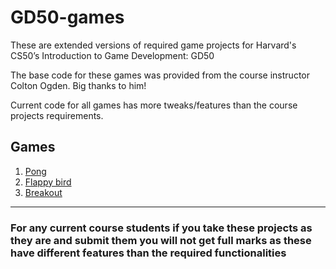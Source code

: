 # GD50-games

These are extended versions of required game projects for Harvard's CS50’s Introduction to Game Development: GD50

The base code for these games was provided from the course instructor Colton Ogden. Big thanks to him!

Current code for all games has more tweaks/features than the course projects requirements.

## Games

1. [Pong](./pong)
2. [Flappy bird](./flappy-bird)
3. [Breakout](./breakout)

---

### **For any current course students if you take these projects as they are and submit them you will not get full marks as these have different features than the required functionalities**
